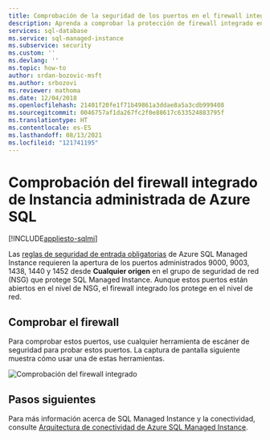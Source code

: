 ```yaml
---
title: Comprobación de la seguridad de los puertos en el firewall integrado
description: Aprenda a comprobar la protección de firewall integrado en Instancia administrada de Azure SQL.
services: sql-database
ms.service: sql-managed-instance
ms.subservice: security
ms.custom: ''
ms.devlang: ''
ms.topic: how-to
author: srdan-bozovic-msft
ms.author: srbozovi
ms.reviewer: mathoma
ms.date: 12/04/2018
ms.openlocfilehash: 21401f20fe1f71b49861a3ddae8a5a3cdb999408
ms.sourcegitcommit: 0046757af1da267fc2f0e88617c633524883795f
ms.translationtype: HT
ms.contentlocale: es-ES
ms.lasthandoff: 08/13/2021
ms.locfileid: "121741195"
---
```

# <a name="verify-the-azure-sql-managed-instance-built-in-firewall"></a>Comprobación del firewall integrado de Instancia administrada de Azure SQL
[!INCLUDE[appliesto-sqlmi](../includes/appliesto-sqlmi.md)]

Las [reglas de seguridad de entrada obligatorias](connectivity-architecture-overview.md#mandatory-inbound-security-rules-with-service-aided-subnet-configuration) de Azure SQL Managed Instance requieren la apertura de los puertos administrados 9000, 9003, 1438, 1440 y 1452 desde **Cualquier origen** en el grupo de seguridad de red (NSG) que protege SQL Managed Instance. Aunque estos puertos están abiertos en el nivel de NSG, el firewall integrado los protege en el nivel de red.

## <a name="verify-firewall"></a>Comprobar el firewall

Para comprobar estos puertos, use cualquier herramienta de escáner de seguridad para probar estos puertos. La captura de pantalla siguiente muestra cómo usar una de estas herramientas.

![Comprobación del firewall integrado](./media/management-endpoint-verify-built-in-firewall/03_verify_firewall.png)

## <a name="next-steps"></a>Pasos siguientes

Para más información acerca de SQL Managed Instance y la conectividad, consulte [Arquitectura de conectividad de Azure SQL Managed Instance](connectivity-architecture-overview.md).

